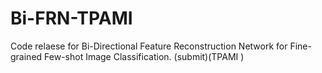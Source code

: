 # Bi-FRN-TPAMI
Code relaese for Bi-Directional Feature Reconstruction Network for Fine-grained Few-shot Image Classification. (submit)(TPAMI )
